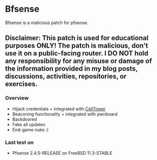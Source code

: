 # Bfsense
Bfsense is a malicious patch for pfsense. 

## Disclaimer: This patch is used for educational purposes ONLY! The patch is malicious, don't use it on a public-facing router. I  DO NOT hold any responsibility for any misuse or damage of the information provided in my blog posts, discussions, activities, repositories, or exercises. 

### Overview
  - Hijack credentials + integrated with [CellTower](https://github.com/M507/CellTower)
  - Beaconing functionality + integrated with pwnboard
  - Backdoored
  - Fake all updates 
  - End-game nuke :)


### Last test on
- Pfsense 2.4.5-RELEASE on FreeBSD 11.3-STABLE

